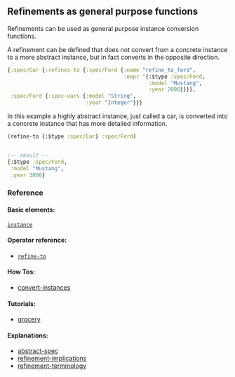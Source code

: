 <!---
  This markdown file was generated. Do not edit.
  -->

## Refinements as general purpose functions

Refinements can be used as general purpose instance conversion functions.

A refinement can be defined that does not convert from a concrete instance to a more abstract instance, but in fact converts in the opposite direction.

```clojure
{:spec/Car {:refines-to {:spec/Ford {:name "refine_to_ford",
                                     :expr '{:$type :spec/Ford,
                                             :model "Mustang",
                                             :year 2000}}}},
 :spec/Ford {:spec-vars {:model "String",
                         :year "Integer"}}}
```

In this example a highly abstract instance, just called a car, is converted into a concrete instance that has more detailed information.

```clojure
(refine-to {:$type :spec/Car} :spec/Ford)


;-- result --
{:$type :spec/Ford,
 :model "Mustang",
 :year 2000}
```

### Reference

#### Basic elements:

[`instance`](../halite_basic-syntax-reference.md#instance)

#### Operator reference:

* [`refine-to`](../halite_full-reference.md#refine-to)


#### How Tos:

* [convert-instances](../how-to/halite_convert-instances.md)


#### Tutorials:

* [grocery](../tutorial/halite_grocery.md)


#### Explanations:

* [abstract-spec](../explanation/halite_abstract-spec.md)
* [refinement-implications](../explanation/halite_refinement-implications.md)
* [refinement-terminology](../explanation/halite_refinement-terminology.md)


